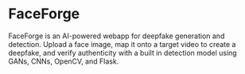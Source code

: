 # FaceForge
FaceForge is an AI-powered webapp for deepfake generation and detection. Upload a face image, map it onto a target video to create a deepfake, and verify authenticity with a built in detection model using GANs, CNNs, OpenCV, and Flask.